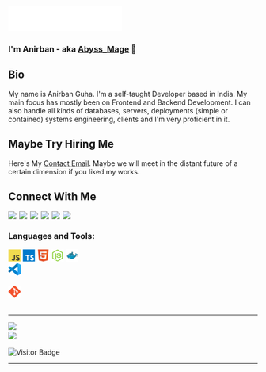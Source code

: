 <img src="asset.svg"></img>

### I'm Anirban - aka [Abyss_Mage](https://www.google.com/search?q=Abyss_Mage) 👋

## Bio
My name is Anirban Guha. I'm a self-taught Developer based in India. My main focus has mostly been on Frontend and Backend Development. I can also handle all kinds of databases, servers, deployments (simple or contained) systems engineering, clients and I'm very proficient in it.

## Maybe Try Hiring Me
Here's My [Contact Email][gmail]. Maybe we will meet in the distant future of a certain dimension if you liked my works.

## Connect With Me
[<img align="left" width="22px" src="https://cdn.jsdelivr.net/npm/simple-icons@v3/icons/gmail.svg" />][gmail]
[<img align="left" width="22px" src="https://cdn.jsdelivr.net/npm/simple-icons@v3/icons/discord.svg" />][discord]
[<img align="left" width="22px" src="https://cdn.jsdelivr.net/npm/simple-icons@v3/icons/spotify.svg" />][spotify]
[<img align="left" width="22px" src="https://cdn.jsdelivr.net/npm/simple-icons@v3/icons/steam.svg" />][steam]
[<img align="left" width="22px" src="https://cdn.jsdelivr.net/npm/simple-icons@v3/icons/twitch.svg" />][twitch]
[<img align="left" width="22px" src="https://cdn.jsdelivr.net/npm/simple-icons@3.13.0/icons/origin.svg" />][origin]

<br />

### Languages and Tools:

<code><img width="25px" src="https://raw.githubusercontent.com/TheStyxo/TheStyxo/main/assets/javascript.svg"></code>
    <code><img width="25px" src="https://raw.githubusercontent.com/TheStyxo/TheStyxo/main/assets/typescript.svg"></code>
    <code><img width="25px" src="https://raw.githubusercontent.com/TheStyxo/TheStyxo/main/assets/html.svg"></code>
    <code><img width="25px" src="https://raw.githubusercontent.com/TheStyxo/TheStyxo/main/assets/nodejs.svg"></code>
    <code><img width="25px" src="https://raw.githubusercontent.com/TheStyxo/TheStyxo/main/assets/docker.svg"></code>
    <code>
    <img width="25px" src="https://raw.githubusercontent.com/TheStyxo/TheStyxo/main/assets/visualstudiocode.svg">
    </code>
    <code>
    <img width="25px" src="https://raw.githubusercontent.com/TheStyxo/TheStyxo/main/assets/git.svg">
    </code>
<br />
<hr>
    <img src="https://github-readme-stats.vercel.app/api?username=Abyss-Mage&show_icons=true&hide_border=true&theme=dark&count_private=true">
    <br>
    <img src="https://github-readme-stats.vercel.app/api/pin/?username=Abyss-Mage&repo=abyss-mage.github.io&theme=buefy">
    <br>
 
![Visitor Badge](https://visitor-badge.laobi.icu/badge?page_id=Abyss-Mage)

---


[gmail]: mailto:guhaanirban01@gmail.com
[github]: https://github.com/Abyss-Mage
[spotify]: https://open.spotify.com/user/31l5ivju2dliomrara5ukd2blf7q
[steam]: https://steamcommunity.com/id/Abyss_Mage/
[twitch]: https://www.twitch.tv/abyss_mage001
[sololearn]: https://www.sololearn.com/profile/7861416
[discord]: Abyss_Mage#8198
[origin]: Abyss_Mage
